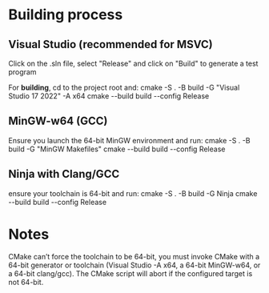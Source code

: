 # Building process
## Visual Studio (recommended for MSVC)

Click on the .sln file, select "Release" and click on "Build" to generate a test program

For **building**, cd to the project root and:
cmake -S . -B build -G "Visual Studio 17 2022" -A x64
cmake --build build --config Release


## MinGW-w64 (GCC)
Ensure you launch the 64-bit MinGW environment and run:
cmake -S . -B build -G "MinGW Makefiles"
cmake --build build --config Release


## Ninja with Clang/GCC
ensure your toolchain is 64-bit and run:
cmake -S . -B build -G Ninja
cmake --build build --config Release

# Notes
CMake can’t force the toolchain to be 64-bit, you must invoke CMake with a 64-bit generator or toolchain (Visual Studio -A x64, a 64-bit MinGW-w64, or a 64-bit clang/gcc). The CMake script will abort if the configured target is not 64-bit.

